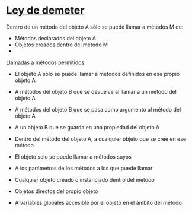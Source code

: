 # [Ley de demeter](https://betterprogramming.pub/demeters-law-don-t-talk-to-strangers-87bb4af11694) 



Dentro de un método del objeto A sólo se puede llamar a métodos M de:
 - Métodos declarados del objeto A
 - Objetos creados dentro del método M
 - 

Llamadas a métodos permitidos:
 - El objeto A solo se puede llamar a métodos definidos en ese propio objeto A
 - A métodos del objeto B que se devuelve al llamar a un método del objeto A
 - A métodos del objeto B que se pasa como argumento al método del objeto A
 - A un objeto B que se guarda en una propiedad del objeto A
 - Dentro del método del objeto A, a cualquier objeto que se cree en ese método


 - El objeto solo se puede llamar a métodos suyos
 - A los parámetros de los métodos a los que puede llamar
 - Cualquier objeto creado o instanciado dentro del método
 - Objetos directos del propio objeto
 - A variables globales accesible por el objeto en el ámbito del método
